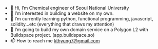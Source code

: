 - 👋 Hi, I’m Chemical engineer of Seoul National University 
- 👀 I’m interested in building a website on my own. 
- 🌱 I’m currently learning python, functional programming, javascript, solidity...etc (everything that draws my attention) 
- 💞️ I’m going to build my own domain service on a Polygon L2 with Buildspace project. (app.buildspace.so)
- 📫 How to reach me kthyung7@gmail.com

<!---
miserablesophomore/miserablesophomore is a ✨ special ✨ repository because its `README.md` (this file) appears on your GitHub profile.
You can click the Preview link to take a look at your changes.
--->
